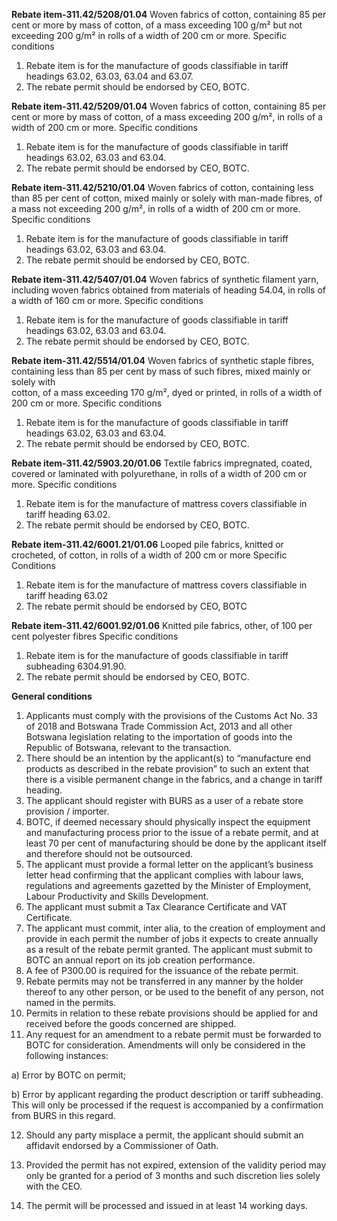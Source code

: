 ﻿**Rebate item-311.42/5208/01.04**
Woven fabrics of cotton, containing 85 per cent or more by mass of cotton, of a mass exceeding 100 g/m² but not exceeding    200 g/m² in rolls of a width of 200 cm or more.
Specific conditions
1. Rebate item is for the manufacture of goods classifiable in tariff headings 63.02, 63.03, 63.04 and 63.07.
2. The rebate permit should be endorsed by CEO, BOTC.

**Rebate item-311.42/5209/01.04**
Woven fabrics of cotton, containing 85 per cent or more by mass of cotton, of a mass exceeding 200 g/m², in rolls of a width of 200 cm or more.
Specific conditions
1. Rebate item is for the manufacture of goods classifiable in tariff headings 63.02, 63.03 and 63.04.
2. The rebate permit should be endorsed by CEO, BOTC.

**Rebate item-311.42/5210/01.04**
Woven fabrics of cotton, containing less than 85 per cent of cotton, mixed mainly or solely with man-made fibres, of a mass not exceeding 200 g/m², in rolls of a width of 200 cm or more.
Specific conditions
1. Rebate item is for the manufacture of goods classifiable in tariff headings 63.02, 63.03 and 63.04.
2. The rebate permit should be endorsed by CEO, BOTC.

**Rebate item-311.42/5407/01.04**
Woven fabrics of synthetic filament yarn, including woven fabrics obtained from materials of heading 54.04, in rolls of a width of 160 cm or more.
Specific conditions
1. Rebate item is for the manufacture of goods classifiable in tariff headings 63.02, 63.03 and 63.04.
2. The rebate permit should be endorsed by CEO, BOTC.
  
  **Rebate item-311.42/5514/01.04**
Woven fabrics of synthetic staple fibres, containing less than 85 per cent by mass of such fibres, mixed mainly or solely with  
cotton, of a mass exceeding 170 g/m², dyed or printed, in rolls of a width of 200 cm or more.
Specific conditions
1. Rebate item is for the manufacture of goods classifiable in tariff headings 63.02, 63.03 and 63.04.
2. The rebate permit should be endorsed by CEO, BOTC.
  
  **Rebate item-311.42/5903.20/01.06**
Textile fabrics impregnated, coated, covered or laminated with polyurethane, in rolls of a width of 200 cm or more.
Specific conditions
1. Rebate item is for the manufacture of mattress covers classifiable in tariff heading 63.02.
2. The rebate permit should be endorsed by CEO, BOTC.
  

**Rebate item-311.42/6001.21/01.06**
Looped pile fabrics, knitted or crocheted, of cotton, in rolls of a width of 200 cm or more
Specific Conditions
1. Rebate item is for the manufacture of mattress covers classifiable in tariff heading 63.02
2. The rebate permit should be endorsed by CEO, BOTC
  
  **Rebate item-311.42/6001.92/01.06**
Knitted pile fabrics, other, of 100 per cent polyester fibres
Specific conditions
1. Rebate item is for the manufacture of goods classifiable in tariff subheading 6304.91.90.
2. The rebate permit should be endorsed by CEO, BOTC.
  
**General conditions**
  1. Applicants must comply with the provisions of the Customs Act No. 33 of 2018  and Botswana Trade Commission Act, 2013 and all other Botswana legislation relating to the importation of goods into the Republic of Botswana, relevant to the transaction.
2. There should be an intention by the applicant(s) to “manufacture end products as described in the rebate provision” to such an extent that there is a visible permanent change in the fabrics, and a change in tariff heading.
3. The applicant should register with BURS as a user of a rebate store provision / importer.
4. BOTC, if deemed necessary should physically inspect the equipment and manufacturing process prior to the issue of a rebate permit, and at least 70 per cent of manufacturing should be done by the applicant itself and therefore should not be outsourced.
5. The applicant must provide a formal letter on the applicant’s business letter head confirming that the applicant complies with labour laws, regulations and agreements gazetted by the Minister of Employment, Labour Productivity and Skills Development.
6. The applicant must submit a Tax Clearance Certificate and VAT Certificate.
7. The applicant must commit, inter alia, to the creation of employment and provide in each permit the number of jobs it expects to create annually as a result of the rebate permit granted. The applicant must submit to BOTC an annual report on its job creation performance.
8. A fee of P300.00 is required for the issuance of the rebate permit.
9. Rebate permits may not be transferred in any manner by the holder thereof to any other person, or be used to the benefit of any person, not named in the permits.
10. Permits in relation to these rebate provisions should be applied for and received before the goods concerned are shipped.
11. Any request for an amendment to a rebate permit must be forwarded to BOTC for consideration. Amendments will only be considered in the following instances:

a) Error by BOTC on permit;

b) Error by applicant regarding the product description or tariff subheading.  This will only be processed if the request is accompanied by a confirmation from BURS in this regard.

12. Should any party misplace a permit, the applicant should submit an affidavit endorsed by a Commissioner of Oath.

13. Provided the permit has not expired, extension of the validity period may only be granted for a period of 3 months and such discretion lies solely with the CEO.

14. The permit will be processed and issued in at least 14 working days.
